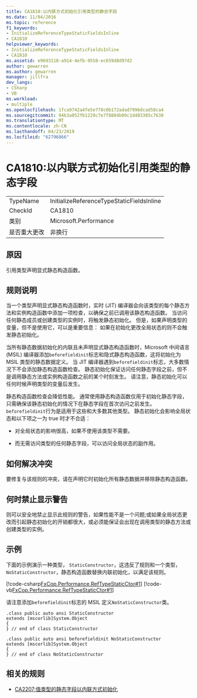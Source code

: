 ```yaml
---
title: CA1810:以内联方式初始化引用类型的静态字段
ms.date: 11/04/2016
ms.topic: reference
f1_keywords:
- InitializeReferenceTypeStaticFieldsInline
- CA1810
helpviewer_keywords:
- InitializeReferenceTypeStaticFieldsInline
- CA1810
ms.assetid: e9693118-a914-4efb-9550-ec659d8d97d2
author: gewarren
ms.author: gewarren
manager: jillfra
dev_langs:
- CSharp
- VB
ms.workload:
- multiple
ms.openlocfilehash: 1fca9742a4fe5e778c0b172adad7996dcad58ca4
ms.sourcegitcommit: 94b3a052fb1229c7e7f8804b09c1d403385c7630
ms.translationtype: MT
ms.contentlocale: zh-CN
ms.lasthandoff: 04/23/2019
ms.locfileid: "62796866"
---
```

# <a name="ca1810-initialize-reference-type-static-fields-inline"></a>CA1810:以内联方式初始化引用类型的静态字段

|||
|-|-|
|TypeName|InitializeReferenceTypeStaticFieldsInline|
|CheckId|CA1810|
|类别|Microsoft.Performance|
|是否重大更改|非换行|

## <a name="cause"></a>原因
 引用类型声明显式静态构造函数。

## <a name="rule-description"></a>规则说明
 当一个类型声明显式静态构造函数时，实时 (JIT) 编译器会向该类型的每个静态方法和实例构造函数中添加一项检查，以确保之前已调用该静态构造函数。 当访问任何静态成员或创建类型的实例时，将触发静态初始化。 但是，如果声明类型的变量，但不是使用它，可以是重要信息： 如果在初始化更改全局状态的则不会触发静态初始化。

 当所有静态数据初始化的内联且未声明显式静态构造函数时，Microsoft 中间语言 (MSIL) 编译器添加`beforefieldinit`标志和隐式静态构造函数，这将初始化为 MSIL 类型的静态数据定义。 当 JIT 编译器遇到`beforefieldinit`标志，大多数情况下不会添加静态构造函数检查。 静态初始化保证访问任何静态字段之前，但不是调用静态方法或实例构造函数之前的某个时刻发生。 请注意，静态初始化可以任何时候声明类型的变量后发生。

 静态构造函数检查会降低性能。 通常使用静态构造函数仅用于初始化静态字段，只需确保该静态初始化的情况下在静态字段在首次访问之前发生。 `beforefieldinit`行为是适用于这些和大多数其他类型。 静态初始化会影响全局状态和以下项之一为 true 时才不合适：

- 对全局状态的影响很高，如果不使用该类型不需要。

- 而无需访问类型的任何静态字段，可以访问全局状态的副作用。

## <a name="how-to-fix-violations"></a>如何解决冲突
 要修复与该规则的冲突，请在声明它时初始化所有静态数据并移除静态构造函数。

## <a name="when-to-suppress-warnings"></a>何时禁止显示警告
 则可以安全地禁止显示此规则的警告，如果性能不是一个问题;或如果全局状态更改而引起静态初始化的开销都很大，或必须能保证会出现在调用类型的静态方法或创建类型的实例。

## <a name="example"></a>示例

下面的示例演示一种类型， `StaticConstructor`，这违反了规则和一个类型， `NoStaticConstructor`，静态构造函数替换内联初始化，以满足该规则。

[!code-csharp[FxCop.Performance.RefTypeStaticCtor#1](../code-quality/codesnippet/CSharp/ca1810-initialize-reference-type-static-fields-inline_1.cs)]
[!code-vb[FxCop.Performance.RefTypeStaticCtor#1](../code-quality/codesnippet/VisualBasic/ca1810-initialize-reference-type-static-fields-inline_1.vb)]

请注意添加`beforefieldinit`标志的 MSIL 定义`NoStaticConstructor`类。

```
.class public auto ansi StaticConstructor
extends [mscorlib]System.Object
{
} // end of class StaticConstructor

.class public auto ansi beforefieldinit NoStaticConstructor
extends [mscorlib]System.Object
{
} // end of class NoStaticConstructor
```

## <a name="related-rules"></a>相关的规则

- [CA2207:值类型的静态字段以内联方式初始化](../code-quality/ca2207-initialize-value-type-static-fields-inline.md)